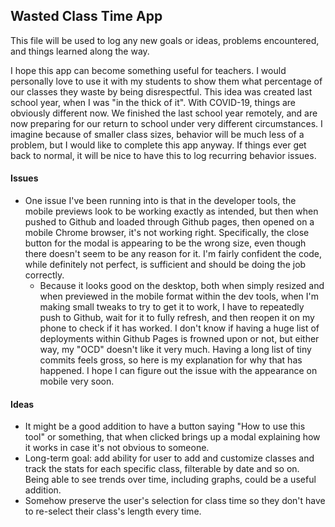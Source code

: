 ## Wasted Class Time App

This file will be used to log any new goals or ideas, problems encountered, and things learned along the way. 

I hope this app can become something useful for teachers. I would personally love to use it with my students to show them what percentage of our classes they waste by being disrespectful. This idea was created last school year, when I was "in the thick of it". With COVID-19, things are obviously different now. We finished the last school year remotely, and are now preparing for our return to school under very different circumstances. I imagine because of smaller class sizes, behavior will be much less of a problem, but I would like to complete this app anyway. If things ever get back to normal, it will be nice to have this to log recurring behavior issues.

#### Issues
- One issue I've been running into is that in the developer tools, the mobile previews look to be working exactly as intended, but then when pushed to Github and loaded through Github pages, then opened on a mobile Chrome browser, it's not working right. Specifically, the close button for the modal is appearing to be the wrong size, even though there doesn't seem to be any reason for it. I'm fairly confident the code, while definitely not perfect, is sufficient and should be doing the job correctly.
  - Because it looks good on the desktop, both when simply resized and when previewed in the mobile format within the dev tools, when I'm making small tweaks to try to get it to work, I have to repeatedly push to Github, wait for it to fully refresh, and then reopen it on my phone to check if it has worked. I don't know if having a huge list of deployments within Github Pages is frowned upon or not, but either way, my "OCD" doesn't like it very much. Having a long list of tiny commits feels gross, so here is my explanation for why that has happened. I hope I can figure out the issue with the appearance on mobile very soon.

#### Ideas
- It might be a good addition to have a button saying "How to use this tool" or something, that when clicked brings up a modal explaining how it works in case it's not obvious to someone.
- Long-term goal: add ability for user to add and customize classes and track the stats for each specific class, filterable by date and so on. Being able to see trends over time, including graphs, could be a useful addition.
- Somehow preserve the user's selection for class time so they don't have to re-select their class's length every time.